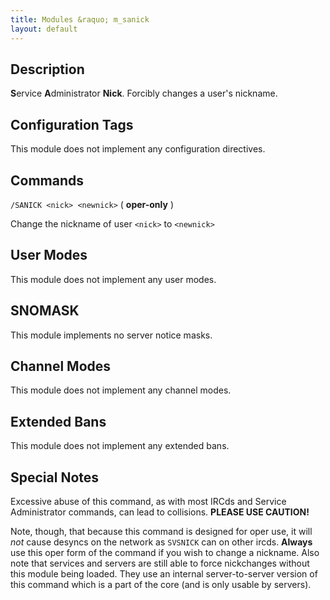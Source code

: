 ```yaml
---
title: Modules &raquo; m_sanick
layout: default
---
```


## Description

**S**ervice **A**dministrator **Nick**. Forcibly changes a user's nickname.

## Configuration Tags

This module does not implement any configuration directives.

## Commands

`/SANICK <nick> <newnick>` ( **oper-only** )

Change the nickname of user `<nick>` to `<newnick>`

## User Modes

This module does not implement any user modes.

## SNOMASK

This module implements no server notice masks.

## Channel Modes

This module does not implement any channel modes.

## Extended Bans

This module does not implement any extended bans.

## Special Notes

Excessive abuse of this command, as with most IRCds and Service Administrator commands, can lead to collisions. 
**PLEASE USE CAUTION!**

Note, though, that because this command is designed for oper use, it will *not* cause desyncs on the network as `SVSNICK`
can on other ircds. **Always** use this oper form of the command if you wish to change a nickname. Also note that 
services and servers are still able to force nickchanges without this module being loaded. They use an internal 
server-to-server version of this command which is a part of the core (and is only usable by servers). 
